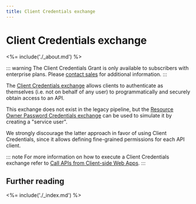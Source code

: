```yaml
---
title: Client Credentials exchange
---
```


# Client Credentials exchange

<%= include('./_about.md') %>

::: warning
The Client Credentials Grant is only available to subscribers with enterprise plans. Please [contact sales](https://auth0.com/?contact=true) for additional information.
:::

The [Client Credentials exchange](/api-auth/grant/client-credentials) allows clients to authenticate as themselves (i.e. not on behalf of any user) to programmatically and securely obtain access to an API.

This exchange does not exist in the legacy pipeline, but the [Resource Owner Password Credentials exchange](/api-auth/tutorials/adoption/password) can be used to simulate it by creating a "service user".

We strongly discourage the latter approach in favor of using Client Credentials, since it allows defining fine-grained permissions for each API client.

::: note
  For more information on how to execute a Client Credentials exchange refer to <a href="/api-auth/grant/client-credentials">Call APIs from Client-side Web Apps</a>.
:::

## Further reading

<%= include('./_index.md') %>

